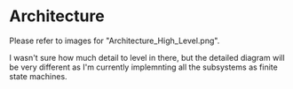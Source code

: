 # Architecture
 Please refer to images for "Architecture_High_Level.png".
 
  I wasn't sure how much detail to level in there, but the detailed diagram will be very different as I'm currently implemnting all the subsystems as finite state machines. 